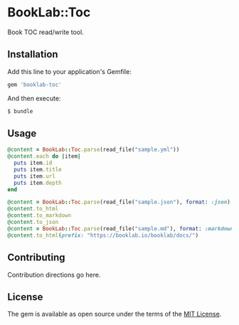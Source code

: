 # BookLab::Toc

Book TOC read/write tool.

## Installation
Add this line to your application's Gemfile:

```ruby
gem 'booklab-toc'
```

And then execute:
```bash
$ bundle
```

## Usage

```rb
@content = BookLab::Toc.parse(read_file("sample.yml"))
@content.each do |item|
  puts item.id
  puts item.title
  puts item.url
  puts item.depth
end

@content = BookLab::Toc.parse(read_file("sample.json"), format: :json)
@content.to_html
@content.to_markdown
@content.to_json
@content = BookLab::Toc.parse(read_file("sample.md"), format: :markdown)
@content.to_html(prefix: "https://booklab.io/booklab/docs/")
```

## Contributing

Contribution directions go here.

## License

The gem is available as open source under the terms of the [MIT License](https://opensource.org/licenses/MIT).
